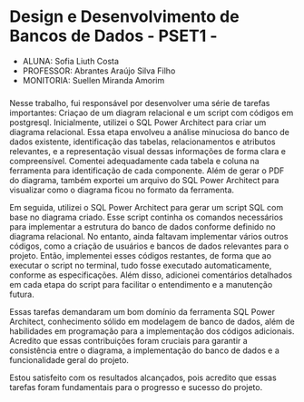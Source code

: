# Design e Desenvolvimento de Bancos de Dados - PSET1 -

+ ALUNA: Sofia Liuth Costa
+ PROFESSOR: Abrantes Araújo Silva Filho
+ MONITORIA: Suellen Miranda Amorim

##### 

Nesse trabalho, fui responsável por desenvolver uma série de tarefas importantes: Criaçao de um diagram relacional e um script com códigos em postgresql. Inicialmente, utilizei o SQL Power Architect para criar um diagrama relacional. Essa etapa envolveu a análise minuciosa do banco de dados existente, identificação das tabelas, relacionamentos e atributos relevantes, e a representação visual dessas informações de forma clara e compreensível. Comentei adequadamente cada tabela e coluna na ferramenta para identificação de cada componente. Além de gerar o PDF do diagrama, também exportei um arquivo do SQL Power Architect para visualizar como o diagrama ficou no formato da ferramenta.

Em seguida, utilizei o SQL Power Architect para gerar um script SQL com base no diagrama criado. Esse script continha os comandos necessários para implementar a estrutura do banco de dados conforme definido no diagrama relacional. No entanto, ainda faltavam implementar vários outros códigos, como a criação de usuários e bancos de dados relevantes para o projeto. Então, implementei esses códigos restantes, de forma que ao executar o script no terminal, tudo fosse executado automaticamente, conforme as especificações. Além disso, adicionei comentários detalhados em cada etapa do script para facilitar o entendimento e a manutenção futura.

Essas tarefas demandaram um bom domínio da ferramenta SQL Power Architect, conhecimento sólido em modelagem de banco de dados, além de habilidades em programação para a implementação dos códigos adicionais. Acredito que essas contribuições foram cruciais para garantir a consistência entre o diagrama, a implementação do banco de dados e a funcionalidade geral do projeto.

Estou satisfeito com os resultados alcançados, pois acredito que essas tarefas foram fundamentais para o progresso e sucesso do projeto.
